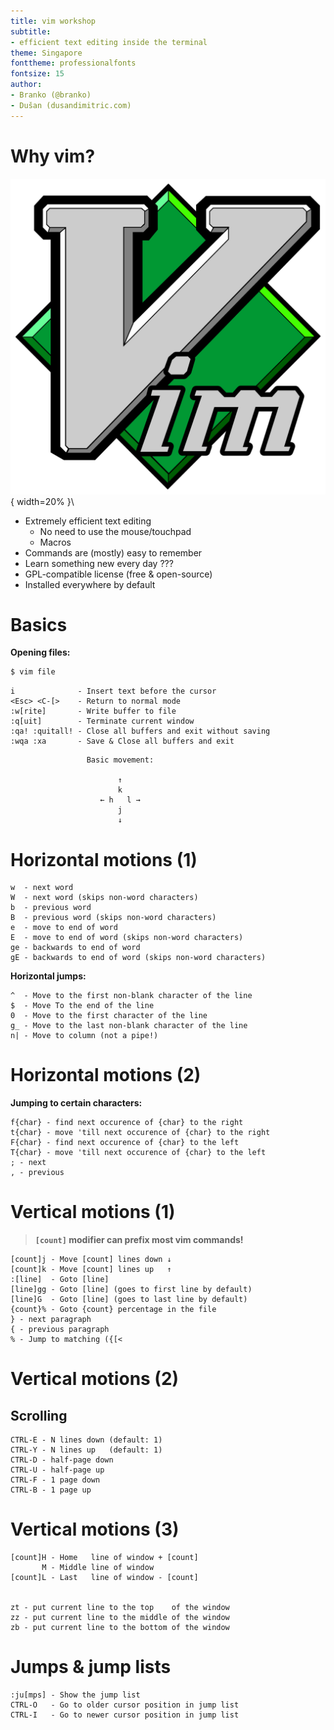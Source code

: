 ```yaml
---
title: vim workshop
subtitle:
- efficient text editing inside the terminal
theme: Singapore
fonttheme: professionalfonts
fontsize: 15
author:
- Branko (@branko)
- Dušan (dusandimitric.com)
---
```


# Why vim?

![Vim Logo](./images/vimlogo.png "Vim Logo"){ width=20% }\

- Extremely efficient text editing
    - No need to use the mouse/touchpad
    - Macros
- Commands are (mostly) easy to remember
- Learn something new every day ???
- GPL-compatible license (free & open-source)
- Installed everywhere by default

# Basics

**Opening files:**

```bash
$ vim file
```

```
i              - Insert text before the cursor
<Esc> <C-[>    - Return to normal mode
:w[rite]       - Write buffer to file
:q[uit]        - Terminate current window
:qa! :quitall! - Close all buffers and exit without saving
:wqa :xa       - Save & Close all buffers and exit
```

```
                 Basic movement:

                        ↑
                        k
                    ← h   l →
                        j
                        ↓
```

# Horizontal motions (1)

```
w  - next word
W  - next word (skips non-word characters)
b  - previous word
B  - previous word (skips non-word characters)
e  - move to end of word
E  - move to end of word (skips non-word characters)
ge - backwards to end of word
gE - backwards to end of word (skips non-word characters)
```

**Horizontal jumps:**
```
^  - Move to the first non-blank character of the line
$  - Move To the end of the line
0  - Move to the first character of the line
g_ - Move to the last non-blank character of the line
n| - Move to column (not a pipe!)
```

# Horizontal motions (2)

**Jumping to certain characters:**
```
f{char} - find next occurence of {char} to the right
t{char} - move 'till next occurence of {char} to the right
F{char} - find next occurence of {char} to the left
T{char} - move 'till next occurence of {char} to the left
; - next
, - previous
```

# Vertical motions (1)

> **`[count]` modifier can prefix most vim commands!**

```
[count]j - Move [count] lines down ↓
[count]k - Move [count] lines up   ↑
:[line]  - Goto [line]
[line]gg - Goto [line] (goes to first line by default)
[line]G  - Goto [line] (goes to last line by default)
{count}% - Goto {count} percentage in the file
} - next paragraph
{ - previous paragraph
% - Jump to matching ({[<
```

# Vertical motions (2)

## Scrolling

```
CTRL-E - N lines down (default: 1)
CTRL-Y - N lines up   (default: 1)
CTRL-D - half-page down
CTRL-U - half-page up
CTRL-F - 1 page down
CTRL-B - 1 page up
```

# Vertical motions (3)

```
[count]H - Home   line of window + [count]
       M - Middle line of window
[count]L - Last   line of window - [count]
                 

zt - put current line to the top    of the window
zz - put current line to the middle of the window
zb - put current line to the bottom of the window
```

# Jumps & jump lists

```
:ju[mps] - Show the jump list
CTRL-O   - Go to older cursor position in jump list
CTRL-I   - Go to newer cursor position in jump list
```

